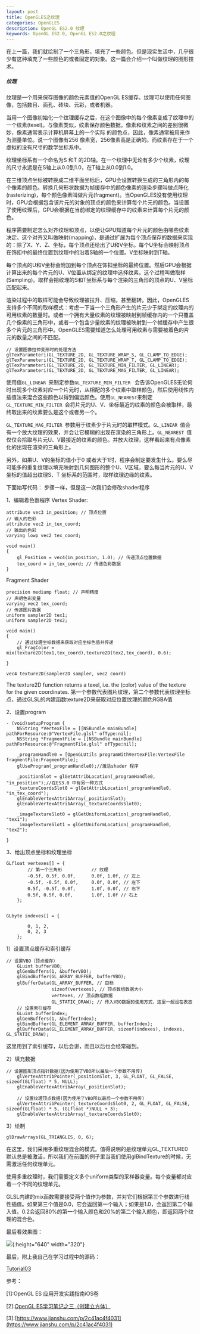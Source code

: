 ```yaml
---
layout: post   
title: OpenGLES之纹理  
categories: OpenGLES
description: OpenGL ES2.0 纹理
keywords: OpenGL ES2.0, OpenGL ES2.0之纹理
---
```


在上一篇，我们就绘制了一个三角形，填充了一些颜色。但是现实生活中，几乎很少有这种填充了一些颜色的或者固定的对象。这一篇会介绍一个叫做纹理的图形技术。



<h5>纹理</h5>
纹理是一个用来保存图像的颜色元素值的OpenGL ES缓存。纹理可以使用任何图像，包括数目、面孔、砖块、云彩，或者机器。



当用一个图像初始化一个纹理缓存之后，在这个图像中的每个像素变成了纹理中的一个纹素(texel)。与像素类似，纹素保存颜色数据。像素和纹素之间的差别很微妙，像素通常表示计算机屏幕上的一个实际 的颜色点，因此，像素通常被用来作为测量单位。说一个图像有256 像素宽，256像素高是正确的。而纹素存在于一个虚拟的没有尺寸的数学坐标系中。




纹理坐标系有一个命名为S 和T 的2D轴。在一个纹理中无论有多少个纹素，纹理的尺寸永远是在S轴上从0.0到1.0，在T轴上从0.0到1.0。



在三维顶点坐标被转换成二维平面坐标后，GPU会设置转换生成的三角形内的每个像素的颜色。转换几何形状数据为帧缓存中的颜色像素的渲染步骤叫做点阵化(rasterizing)，每个颜色像素叫做片元(fragment)。当OpenGLES没有使用纹理时，GPU会根据包含该片元的对象的顶点的颜色来计算每个片元的颜色。当设置了使用纹理后，GPU会根据在当前绑定的纹理缓存中的纹素来计算每个片元的颜色。



程序需要制定怎么对齐纹理和顶点，以便让GPU知道每个片元的颜色由哪些纹素决定。这个对齐又叫做映射(mapping)，是通过扩展为每个顶点保存的数据来实现的：除了X、Y、Z、坐标，每个顶点还给出了U和V坐标。每个U坐标会映射顶点在饰扣中的最终位置到纹理中的沿着S轴的一个位置。V坐标映射到T轴。




每个顶点的U和V坐标会附加到每个顶点在饰扣坐标的最终位置。然后GPU会根据计算出来的每个片元的U、V位置从绑定的纹理中选择纹素。这个过程叫做取样(Sampling)。取样会把纹理的S和T坐标系与每个渲染的三角形的顶点的U、V坐标匹配起来。




渲染过程中的取样可能会导致纹理被拉升、压缩，甚至翻转。因此，OpenGLES支持多个不同的取样模式：考虑一下当一个三角形产生的片元少于绑定的纹理内的可用纹素的数量时。或者一个拥有大量纹素的纹理被映射到帧缓存内的一个只覆盖几个像素的三角形中，或者一个包含少量纹素的纹理被映射到一个帧缓存中产生很多个片元的三角形中。OpenGLES需要知道怎么处理可用纹素与需要被着色的片元的数量之间的不匹配。



```
// 设置图像拉伸变形时的处理方法
glTexParameteri(GL_TEXTURE_2D, GL_TEXTURE_WRAP_S, GL_CLAMP_TO_EDGE);
glTexParameteri(GL_TEXTURE_2D, GL_TEXTURE_WRAP_T, GL_CLAMP_TO_EDGE);
glTexParameteri(GL_TEXTURE_2D, GL_TEXTURE_MIN_FILTER, GL_LINEAR);
glTexParameteri(GL_TEXTURE_2D, GL_TEXTURE_MAG_FILTER, GL_LINEAR);
```
使用值`GL_LINEAR `来制定参数`GL_TEXTURE_MIN_FILTER ` 会告诉OpenGLES无论何时出现多个纹素对应一个片元时，从相配的多个纹素中取样颜色，然后使用线性内插值法来混合这些颜色以得到偏远颜色。使用`GL_NEAREST`来制定`GL_TEXTURE_MIN_FILTER `会将片元的U、V、坐标最近的纹素的颜色会被取样，最终取出来的纹素要么是这个或者另一个。



`GL_TEXTURE_MAG_FILTER `参数用于纹素少于片元时的取样模式。`GL_LINEAR `值会有一个放大纹理的效果，并会让它模糊的出现在渲染的三角形上。`GL_NEAREST `值仅仅会拾取与片元U、V最接近的纹素的颜色。并放大纹理，这样看起来有点像素化的出现在渲染的三角形上。

另外，如果U、V的坐标的值小于0 或者大于1时，程序会制定要发生什么。要么尽可能多的重复纹理以填充映射到几何图形的整个U、V区域，要么每当片元的U、V坐标的值超出纹理S、T 坐标系的范围时，取样纹理边缘的纹素。




下面始写代码：
步骤一样，但是这一次我们会修改shader程序


1、编辑着色器程序
Vertex Shader:



```
attribute vec3 in_position; // 顶点位置
// 输入的色彩
attribute vec2 in_tex_coord;
// 输出的色彩
varying lowp vec2 tex_coord;

void main()
{
    gl_Position = vec4(in_position, 1.0); // 传递顶点位置数据
    tex_coord = in_tex_coord; // 传递色彩数据
}

```


Fragment Shader 



```
precision mediump float; // 声明精度
// 声明色彩变量
varying vec2 tex_coord;
// 传递图片数据
uniform sampler2D tex1;
uniform sampler2D tex2;

void main()
{
    // 通过纹理坐标数据来获取对应坐标色值并传递
    gl_FragColor = mix(texture2D(tex1,tex_coord),texture2D(tex2,tex_coord), 0.6);
    
}
```
`vec4 texture2D(sampler2D sampler, vec2 coord)`



The texture2D function returns a texel, i.e. the (color) value of the texture for the given coordinates.
第一个参数代表图片纹理，第二个参数代表纹理坐标点，通过GLSL的内建函数texture2D来获取对应位置纹理的颜色RGBA值


2、设置program

```
- (void)setupProgram {
    NSString *VertexFile = [[NSBundle mainBundle] pathForResource:@"VertexFile.glsl" ofType:nil];
    NSString *FragmentFile = [[NSBundle mainBundle] pathForResource:@"FragmentFile.glsl" ofType:nil];
    
    _programHandle0 = [OpenGLUtils programWithVertexFile:VertexFile fragmentFile:FragmentFile];
    glUseProgram(_programHandle0);//激活shader 程序
    
    _positionSlot = glGetAttribLocation(_programHandle0, "in_position");//在ES3.0 中有另一种方式
    _textureCoordsSlot0 = glGetAttribLocation(_programHandle0, "in_tex_coord");
    glEnableVertexAttribArray(_positionSlot);
    glEnableVertexAttribArray(_textureCoordsSlot0);
    
    _imageTextureSlot0 = glGetUniformLocation(_programHandle0, "tex1");
    _imageTextureSlot1 = glGetUniformLocation(_programHandle0, "tex2");
    
}
```


3、给出顶点坐标和纹理坐标

```
GLfloat vertexes[] = {
        // 第一个三角形           // 纹理
        -0.5f, 0.5f, 0.0f,      0.0f, 1.0f, // 左上
        -0.5f, -0.5f, 0.0f,     0.0f, 0.0f, // 左下
        0.5f, -0.5f, 0.0f,      1.0f, 0.0f, // 右下
        0.5f, 0.5f, 0.0f,       1.0f, 1.0f // 右上
    };
    
    
GLbyte indexes[] = {
        
        0, 1, 2,
        0, 2, 3
    };
```


1）设置顶点缓存和索引缓存



```
// 设置VBO（顶点缓存）
    GLuint bufferVBO;
    glGenBuffers(1, &bufferVBO);
    glBindBuffer(GL_ARRAY_BUFFER, bufferVBO);
    glBufferData(GL_ARRAY_BUFFER, // 目标
                 sizeof(vertexes), // 顶点数组数据大小
                 vertexes, // 顶点数组数据
                 GL_STATIC_DRAW); // 传入VBO数据的使用方式，这里一般设在表态
    // 设置索引缓存
    GLuint bufferIndex;
    glGenBuffers(1, &bufferIndex);
    glBindBuffer(GL_ELEMENT_ARRAY_BUFFER, bufferIndex);
    glBufferData(GL_ELEMENT_ARRAY_BUFFER, sizeof(indexes), indexes, GL_STATIC_DRAW);
```


这里用到了索引缓存，以后会讲，而且以后也会经常碰到。


2）填充数据



```
// 设置图形顶点指针数据(因为使用了VBO所以最后一个参数不用传)
    glVertexAttribPointer(_positionSlot, 3, GL_FLOAT, GL_FALSE, sizeof(GLfloat) * 5, NULL);
    glEnableVertexAttribArray(_positionSlot);
    
    // 设置纹理顶点数据(因为使用了VBO所以最后一个参数不用传)
    glVertexAttribPointer(_textureCoordsSlot0, 2, GL_FLOAT, GL_FALSE, sizeof(GLfloat) * 5, (GLfloat *)NULL + 3);
    glEnableVertexAttribArray(_textureCoordsSlot0);
```


3）绘制



```
glDrawArrays(GL_TRIANGLES, 0, 6);
```

在这里，我们采用多重纹理混合的模式。值得说明的是纹理单元GL_TEXTURE0 默认总是被激活，所以我们在前面的例子里当我们使用glBindTexture的时候，无需激活任何纹理单元。



使用多重纹理时，我们需要定义多个uniform类型的采样器变量。每个变量都对应着一个不同的纹理单元。

GLSL内建的mix函数需要接受两个值作为参数，并对它们根据第三个参数进行线性插值。如果第三个值是0.0，它会返回第一个输入；如果是1.0，会返回第二个输入值。0.2会返回80%的第一个输入颜色和20%的第二个输入颜色，即返回两个纹理的混合色。



最后看效果图：



![](/images/blog/OpenGLES/Tutorial03/IMG_0630.PNG){:height="640" width="320"}


最后，附上我自己在学习过程中的源码：


[Tutorial03](https://github.com/heyonly/OpenGLES2.0/tree/master/Tutorial03)



参考：

[1]\:OpenGL ES 应用开发实践指南iOS卷



[2]\:[OpenGL ES学习笔记之三（创建立方体）](https://www.jianshu.com/p/e6a42dcd6e33)




[3]\:[https://www.jianshu.com/p/2c41ac4f4031](https://www.jianshu.com/p/2c41ac4f4031)



